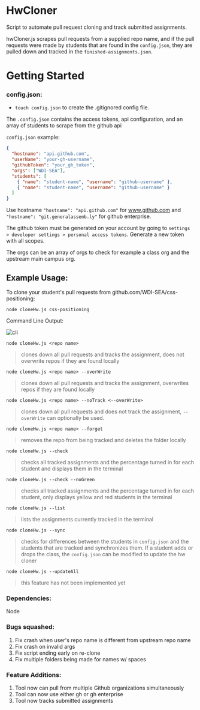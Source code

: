 # HwCloner

Script to automate pull request cloning and track submitted assignments.

hwCloner.js scrapes pull requests from a supplied repo name, and if the pull requests were made by students that are found in the `config.json`, they are pulled down and tracked in the `finished-assignments.json`.

# Getting Started

### config.json:

* `touch config.json` to create the .gitignored config file. 

The `.config.json` contains the access tokens, api configuration, and an array of students to scrape from the github api

`config.json` example:

```json
{ 
  "hostname": "api.github.com",
  "userName": "your-gh-username",
  "githubToken": "your_gh_token",
  "orgs": ["WDI-SEA"],
  "students": [
    { "name": "student-name", "username": "github-username" },
    { "name": "student-name", "username": "github-username" }
  ]
}
```

Use hostname `"hostname": "api.github.com"` for www.github.com and `"hostname": "git.generalassemb.ly"` for github enterprise.

The github token must be generated on your account by going to `settings > developer settings > personal access tokens`. Generate a new token with all scopes. 

The orgs can be an array of orgs to check for example a class org and the upstream main campus org. 

## Example Usage:

To clone your student's pull requests from github.com/WDI-SEA/css-positioning:

`node cloneHw.js css-positioning`

Command Line Output: 

![cli](https://i.imgur.com/iWJS5RI.png)

`node cloneHw.js <repo name>`

> clones down all pull requests and tracks the assignment, does not overwrite repos if they are found locally

`node cloneHw.js <repo name> --overWrite`

> clones down all pull requests and tracks the assignment, overwrites repos if they are found locally

`node cloneHw.js <repo name> --noTrack <--overWrite>`

> clones down all pull requests and does not track the assignment, `--overWrite` can optionally be used.

`node cloneHw.js <repo name> --forget`

> removes the repo from being tracked and deletes the folder locally

`node cloneHw.js --check` 

> checks all tracked assignments and the percentage turned in for each student and displays them in the terminal

`node cloneHw.js --check --noGreen` 

> checks all tracked assignments and the percentage turned in for each student, only displays yellow and red students in the terminal

`node cloneHw.js --list`

> lists the assignments currently tracked in the terminal

`node cloneHw.js --sync`

> checks for differences between the students in `config.json` and the students that are tracked and synchronizes  them. If a student adds or drops the class, the `config.json` can be modified to update the hw cloner

`node cloneHw.js --updateAll`

> this feature has not been implemented yet

### Dependencies:

Node

### Bugs squashed:

1. Fix crash when user's repo name is different from upstream repo name
2. Fix crash on invalid args
3. Fix script ending early on re-clone 
4. Fix multiple folders being made for names w/ spaces

### Feature Additions:

1. Tool now can pull from multiple Github organizations simultaneously
2. Tool can now use either gh or gh enterprise
3. Tool now tracks submitted assignments
